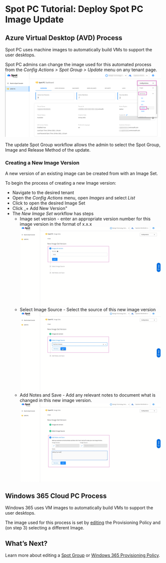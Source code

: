 <meta name="robots" content="noindex">

# Spot PC Tutorial: Deploy Spot PC Image Update

## Azure Virtual Desktop (AVD) Process
Spot PC uses machine images to automatically build VMs to support the user desktops.

Spot PC admins can change the image used for this automated process from the _Config Actions > Spot Group > Update_ menu on any tenant page.
<br><a href="https://docs.spot.io/spot-pc/_media/tutorials-deploy-image-01.png" target="_blank"><img src="/spot-pc/_media/tutorials-deploy-image-01.png" alt="Click to Enlarge" width="1000"> </a>

The update Spot Group workflow allows the admin to select the Spot Group, Image and Release Method of the update.

### Creating a New Image Version

A new version of an existing image can be created from with an Image Set.

To begin the process of creating a new Image version:

- Navigate to the desired tenant
- Open the _Config Actions_ menu, open _Images_ and select _List_
- Click to open the desired Image Set
- Click _+ Add New Version"
- The _New Image Set_ workflow has steps
  - Image set version - enter an appropriate version number for this image version in the format of x.x.x <br><a href="https://docs.spot.io/spot-pc/_media/tutorials-deploy-image-02.png" target="_blank"><img src="/spot-pc/_media/tutorials-deploy-image-02.png" alt="Click to Enlarge" width="600"> </a>
  - Select Image Source - Select the source of this new image version  <br><a href="https://docs.spot.io/spot-pc/_media/tutorials-deploy-image-03.png" target="_blank"><img src="/spot-pc/_media/tutorials-deploy-image-03.png" alt="Click to Enlarge" width="600"> </a>
  - Add Notes and Save - Add any relevant notes to document what is changed in this new image version.  <br><a href="https://docs.spot.io/spot-pc/_media/tutorials-deploy-image-04.png" target="_blank"><img src="/spot-pc/_media/tutorials-deploy-image-04.png" alt="Click to Enlarge" width="600"> </a>

## Windows 365 Cloud PC Process
Windows 365 uses VM images to automatically build VMs to support the user desktops.

The image used for this process is set by [editing](spot-pc/tutorials/edit-w365)  the Provisioning Policy and (on step 3) selecting a different Image.  

## What’s Next?

Learn more about editing a [Spot Group](spot-pc/tutorials/edit-spot-group) or [Windows 365 Provisioning Policy](spot-pc/tutorials/edit-w365).
